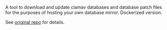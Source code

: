 A tool to download and update clamav databases and database patch files for the purposes of hosting your own database mirror. Dockerized version. 

See [original repo](https://github.com/Cisco-Talos/cvdupdate) for details. 


